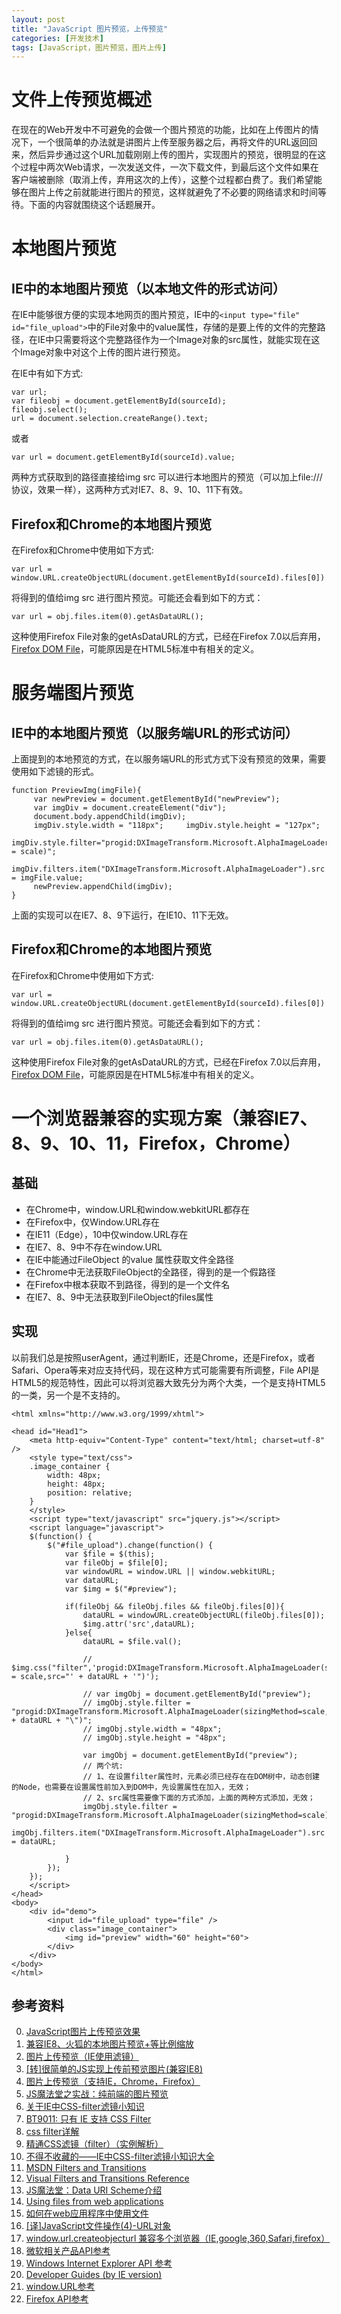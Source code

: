 ```yaml
---
layout: post
title: "JavaScript 图片预览，上传预览"
categories: [开发技术]
tags: [JavaScript，图片预览，图片上传]
---
```


# 文件上传预览概述
在现在的Web开发中不可避免的会做一个图片预览的功能，比如在上传图片的情况下，一个很简单的办法就是讲图片上传至服务器之后，再将文件的URL返回回来，然后异步通过这个URL加载刚刚上传的图片，实现图片的预览，很明显的在这个过程中两次Web请求，一次发送文件，一次下载文件，到最后这个文件如果在客户端被删除（取消上传，弃用这次的上传），这整个过程都白费了。我们希望能够在图片上传之前就能进行图片的预览，这样就避免了不必要的网络请求和时间等待。下面的内容就围绕这个话题展开。

# 本地图片预览

## IE中的本地图片预览（以本地文件的形式访问）
在IE中能够很方便的实现本地网页的图片预览，IE中的`<input type="file" id="file_upload">`中的File对象中的value属性，存储的是要上传的文件的完整路径，在IE中只需要将这个完整路径作为一个Image对象的src属性，就能实现在这个Image对象中对这个上传的图片进行预览。

在IE中有如下方式:

    var url;
	var fileobj = document.getElementById(sourceId);
    fileobj.select();
    url = document.selection.createRange().text;

或者

    var url = document.getElementById(sourceId).value;

两种方式获取到的路径直接给img src 可以进行本地图片的预览（可以加上file:///协议，效果一样），这两种方式对IE7、8、9、10、11下有效。


## Firefox和Chrome的本地图片预览
在Firefox和Chrome中使用如下方式:

    var url = window.URL.createObjectURL(document.getElementById(sourceId).files[0]) 
将得到的值给img src 进行图片预览。可能还会看到如下的方式：

    var url = obj.files.item(0).getAsDataURL();

这种使用Firefox File对象的getAsDataURL的方式，已经在Firefox 7.0以后弃用，[Firefox DOM File]("https://developer.mozilla.org/en-US/docs/Web/API/File")，可能原因是在HTML5标准中有相关的定义。


# 服务端图片预览
## IE中的本地图片预览（以服务端URL的形式访问）
 上面提到的本地预览的方式，在以服务端URL的形式方式下没有预览的效果，需要使用如下滤镜的形式。 
   
    function PreviewImg(imgFile){ 
         var newPreview = document.getElementById("newPreview");     
         var imgDiv = document.createElement("div"); 
         document.body.appendChild(imgDiv); 
         imgDiv.style.width = "118px";     imgDiv.style.height = "127px"; 
         imgDiv.style.filter="progid:DXImageTransform.Microsoft.AlphaImageLoader(sizingMethod = scale)";    
         imgDiv.filters.item("DXImageTransform.Microsoft.AlphaImageLoader").src = imgFile.value; 
         newPreview.appendChild(imgDiv);  
    }

上面的实现可以在IE7、8、9下运行，在IE10、11下无效。

## Firefox和Chrome的本地图片预览
在Firefox和Chrome中使用如下方式:

    var url = window.URL.createObjectURL(document.getElementById(sourceId).files[0]) 
将得到的值给img src 进行图片预览。可能还会看到如下的方式：

    var url = obj.files.item(0).getAsDataURL();

这种使用Firefox File对象的getAsDataURL的方式，已经在Firefox 7.0以后弃用，[Firefox DOM File]("https://developer.mozilla.org/en-US/docs/Web/API/File")，可能原因是在HTML5标准中有相关的定义。

# 一个浏览器兼容的实现方案（兼容IE7、8、9、10、11，Firefox，Chrome）

## 基础
+ 在Chrome中，window.URL和window.webkitURL都存在
+ 在Firefox中，仅Window.URL存在
+ 在IE11（Edge），10中仅window.URL存在
+ 在IE7、8、9中不存在window.URL
+ 在IE中能通过FileObject 的value 属性获取文件全路径
+ 在Chrome中无法获取FileObject的全路径，得到的是一个假路径
+ 在Firefox中根本获取不到路径，得到的是一个文件名
+ 在IE7、8、9中无法获取到FileObject的files属性

## 实现
以前我们总是按照userAgent，通过判断IE，还是Chrome，还是Firefox，或者Safari、Opera等来对应支持代码，现在这种方式可能需要有所调整，File API是HTML5的规范特性，因此可以将浏览器大致先分为两个大类，一个是支持HTML5的一类，另一个是不支持的。

    <html xmlns="http://www.w3.org/1999/xhtml">
    
    <head id="Head1">
        <meta http-equiv="Content-Type" content="text/html; charset=utf-8" />
        <style type="text/css">
        .image_container {
            width: 48px;
            height: 48px;
            position: relative;
        }
        </style>
        <script type="text/javascript" src="jquery.js"></script>
        <script language="javascript">
        $(function() {
            $("#file_upload").change(function() {
                var $file = $(this);
                var fileObj = $file[0];
                var windowURL = window.URL || window.webkitURL;
                var dataURL;
                var $img = $("#preview"); 
    
                if(fileObj && fileObj.files && fileObj.files[0]){
                    dataURL = windowURL.createObjectURL(fileObj.files[0]);
                    $img.attr('src',dataURL);
                }else{
                    dataURL = $file.val();
                    
                    // $img.css("filter",'progid:DXImageTransform.Microsoft.AlphaImageLoader(sizingMethod = scale,src="' + dataURL + '")');
    
                    // var imgObj = document.getElementById("preview");
                    // imgObj.style.filter = "progid:DXImageTransform.Microsoft.AlphaImageLoader(sizingMethod=scale,src=\"" + dataURL + "\")";
                    // imgObj.style.width = "48px";
                    // imgObj.style.height = "48px";
    
                    var imgObj = document.getElementById("preview");
                    // 两个坑:
                    // 1、在设置filter属性时，元素必须已经存在在DOM树中，动态创建的Node，也需要在设置属性前加入到DOM中，先设置属性在加入，无效；
                    // 2、src属性需要像下面的方式添加，上面的两种方式添加，无效；
                    imgObj.style.filter = "progid:DXImageTransform.Microsoft.AlphaImageLoader(sizingMethod=scale)";
                    imgObj.filters.item("DXImageTransform.Microsoft.AlphaImageLoader").src = dataURL;
                    
                }
            });
        });
        </script>
    </head>
    <body>
        <div id="demo">
            <input id="file_upload" type="file" />
            <div class="image_container">
                <img id="preview" width="60" height="60">
            </div>
        </div>
    </body>
    </html>


## 参考资料
0. [JavaScript图片上传预览效果][0]
0. [兼容IE8、火狐的本地图片预览+等比例缩放][1]
1. [图片上传预览（IE使用滤镜）][2]
2. [[转]很简单的JS实现上传前预览图片(兼容IE8)][10]
3. [图片上传预览（支持IE，Chrome，Firefox）][14]
3. [JS魔法堂之实战：纯前端的图片预览][9]
3. [关于IE中CSS-filter滤镜小知识][3]
4. [BT9011: 只有 IE 支持 CSS Filter][4]
5. [css filter详解][5]
6. [精通CSS滤镜（filter）（实例解析）][6]
7. [不得不收藏的——IE中CSS-filter滤镜小知识大全][8]
8. [MSDN Filters and Transitions][11]
9. [Visual Filters and Transitions Reference][12]
8. [JS魔法堂：Data URI Scheme介绍][7]
9. [Using files from web applications][13]
10. [如何在web应用程序中使用文件][15]
11. [[译]JavaScript文件操作(4)-URL对象][16]
12. [window.url.createobjecturl 兼容多个浏览器（IE,google,360,Safari,firefox）][17]
13. [微软相关产品API参考][18]
13. [Windows Internet Explorer API 参考][19]
14. [Developer Guides (by IE version)][20]
15. [window.URL参考][21]
16. [Firefox API参考][22]

[0]: http://www.cnblogs.com/cloudgamer/archive/2009/12/22/ImagePreview.html "JavaScript图片上传预览效果"
[1]: http://it.oyksoft.com/post/974/ "兼容IE8、火狐的本地图片预览+等比例缩放"
[2]: http://blog.163.com/xsjwan@126/blog/static/8371818720146744031771/ "图片上传预览（IE使用滤镜）"
[3]: http://www.qianduan.net/guan-yu-ie-zhong-css-filter-lv-jing-xiao-zhi-shi/ "关于IE中CSS-filter滤镜小知识"
[4]: http://w3help.org/zh-cn/causes/BT9011 "BT9011: 只有 IE 支持 CSS Filter"
[5]: http://zzstudy.offcn.com/archives/8877 "css filter详解"
[6]: http://www.cnblogs.com/shiyangxt/archive/2008/11/16/1334633.html "精通CSS滤镜（filter）（实例解析）"
[7]: http://www.cnblogs.com/fsjohnhuang/p/3903688.html "JS魔法堂：Data URI Scheme介绍"
[8]: http://segmentfault.com/a/1190000002433305 "不得不收藏的——IE中CSS-filter滤镜小知识大全"
[9]: http://www.cnblogs.com/fsjohnhuang/p/3925827.html "JS魔法堂之实战：纯前端的图片预览"
[10]: http://www.cnblogs.com/seasons1987/archive/2012/11/16/2773548.html "[转]很简单的JS实现上传前预览图片(兼容IE8)"
[11]: https://msdn.microsoft.com/en-us/library/ms532849(VS.85).aspx "MSDN Filters and Transitions"
[12]: https://msdn.microsoft.com/zh-cn/library/ms532853(v=VS.85).aspx "Visual Filters and Transitions Reference"
[13]: https://developer.mozilla.org/en-US/docs/Using_files_from_web_applications "Using files from web applications"
[14]: http://201110113545.iteye.com/blog/2087215 "图片上传预览（支持IE，Chrome，Firefox）"
[15]: https://developer.mozilla.org/zh-CN/docs/Using_files_from_web_applications "如何在web应用程序中使用文件"
[16]: http://www.iunbug.com/archives/2012/06/05/254.html "[译]JavaScript文件操作(4)-URL对象"
[17]: http://blog.csdn.net/ybb350680013/article/details/24006535?utm_source=tuicool "window.url.createobjecturl 兼容多个浏览器（IE,google,360,Safari,firefox）"
[18]: https://msdn.microsoft.com/library "微软相关产品API参考"
[19]: https://msdn.microsoft.com/library/hh828809 "Windows Internet Explorer API 参考"
[20]: https://msdn.microsoft.com/en-us/library/dn997182(v=vs.85).aspx "Developer Guides (by IE version)"
[21]: https://developer.mozilla.org/en-US/docs/Web/API/Window/URL "window.URL参考"
[22]: https://developer.mozilla.org/zh-CN/docs/Web "Firefox API参考"